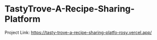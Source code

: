 # TastyTrove-A-Recipe-Sharing-Platform
Project Link: https://tasty-trove-a-recipe-sharing-platfo-rosy.vercel.app/
